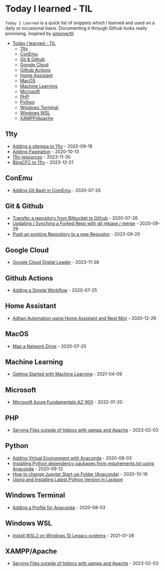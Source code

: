 # Today I learned - TIL
`Today I Learned` is a quick list of snippets which I learned and used on a daily or occasional basis. Documenting it through Github looks really promising. Inspired by [simonw/til](https://github.com/simonw/til)

- [Today I learned - TIL](#today-i-learned---til)
  - [11ty](#11ty)
  - [ConEmu](#conemu)
  - [Git \& Github](#git--github)
  - [Google Cloud](#google-cloud)
  - [Github Actions](#github-actions)
  - [Home Assistant](#home-assistant)
  - [MacOS](#macos)
  - [Machine Learning](#machine-learning)
  - [Microsoft](#microsoft)
  - [PHP](#php)
  - [Python](#python)
  - [Windows Terminal](#windows-terminal)
  - [Windows WSL](#windows-wsl)
  - [XAMPP/Apache](#xamppapache)


## 11ty
* [Adding a sitempa to 11ty](https://github.com/Akbarsait/todayilearned/blob/master/11ty/adding-a-sitemap.md) - 2020-09-18
* [Adding Pagination](https://github.com/Akbarsait/todayilearned/blob/master/11ty/adding-pagination.md) - 2020-10-13
* [11ty resources](https://github.com/Akbarsait/todayilearned/blob/master/11ty/11ty-resources.md) - 2023-11-30
* [BlogCFC to 11ty](https://github.com/Akbarsait/todayilearned/blob/master/11ty/blogcfc-to-11ty.md) - 2023-12-21
    
## ConEmu
* [Adding Git Bash in ComEmu](https://github.com/Akbarsait/todayilearned/blob/master/conemu-utils/adding-gitbash.md) - 2020-07-26

## Git & Github
* [Transfer a repository from Bitbucket to Github](https://github.com/Akbarsait/todayilearned/blob/master/git/transfer-repository-frombitbucket-togithub.md) - 2020-07-26
* [Updating / Synching a Forked Repo with git rebase / merge](https://github.com/Akbarsait/todayilearned/blob/master/git/updating-synching-forked-repowithgit-rebase-merge.md) - 2020-09-29
* [Push an existing Repository to a new Repositor](https://github.com/Akbarsait/todayilearned/blob/master/git/push-existing-repo-tonew-repo.md) - 2023-09-20
    
## Google Cloud
* [Google Cloud Digital Leader](https://github.com/Akbarsait/todayilearned/blob/master/google-cloud/google-cloud-digital-leader.md) - 2023-11-28

## Github Actions
* [Adding a Simple Workflow](https://github.com/Akbarsait/todayilearned/blob/master/github-actions/adding-a-simple-workflow.md) - 2020-07-25

## Home Assistant
* [Adhan Automation using Home Assistant and Nest Mini](https://github.com/Akbarsait/todayilearned/blob/master/home-assistant/adhaan-automation-nest-mini.md) - 2020-12-29

## MacOS
* [Map a Network Drive](https://github.com/Akbarsait/todayilearned/blob/master/macos/map-a-network-drive.md) - 2020-07-25

## Machine Learning
* [Getting Started with Machine Learning](https://github.com/Akbarsait/todayilearned/blob/master/machine-learning/README.md) - 2021-04-09

## Microsoft
* [Microsoft Azure Fundamentals AZ-900](https://github.com/Akbarsait/todayilearned/blob/master/microsoft/azure-az900.md) - 2022-01-20

## PHP
* [Serving Files outside of htdocs with xampp and Apache](https://github.com/Akbarsait/todayilearned/blob/master/php/howto-xampp-apache-servesoutside-htdocs.md) - 2023-02-03

## Python
* [Adding Virtual Environment with Anaconda](https://github.com/Akbarsait/todayilearned/blob/master/python/adding-virtual-environment-anaconda.md) - 2020-08-03
* [Installing Python dependency packages from requirements.txt using  Anaconda](https://github.com/Akbarsait/todayilearned/blob/master/python/installing-python-depencypackage-anaconda.md) - 2020-09-12
* [How to change Jupyter Start-up Folder (Anaconda)](https://github.com/Akbarsait/todayilearned/blob/master/python/howto-change-jupyter-notebook-startup-folder.md) - 2020-10-16
* [Using and Installing Latest Python Version in Laragon](/todayilearned/python/using-and-installing-latest-python-version-in-laragon.md)

## Windows Terminal
* [Adding a Profile for Anaconda](https://github.com/Akbarsait/todayilearned/blob/master/windows-terminal/adding-profile-for-anaconda.md) - 2020-08-03

## Windows WSL
* [Install WSL2 on Windows 10 Legacy systems](https://github.com/Akbarsait/todayilearned/blob/master/windows-wsl/install-wsl-in-windows10-legacy.md) - 2021-01-28

## XAMPP/Apache
* [Serving Files outside of htdocs with xampp and Apache](https://github.com/Akbarsait/todayilearned/blob/master/php/howto-xampp-apache-servesoutside-htdocs.md) - 2023-02-03
